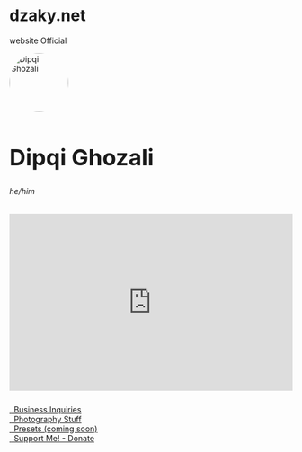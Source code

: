 # dzaky.net
website Official
<html>
<head>
<meta name="color-scheme" content="dark light">
  <meta charset="utf-8" />
    <meta name="author" content="DZAKY SARAGIH">
    <meta name="google-site-verification" content="_UB1LoOZXKB9eKCw9FvN8DCnfrFPqLx2e-oEVl-RJFw" />
    <meta name="google-site-verification" content="WvVBQsQoW-JTos5C6j-vEGs9Tb-eexOA2iv3DTHFRvc" />
    <link rel="icon" type="image/png" href="/assets/icon.png">
    <link rel="image_src" href="dipqighozali.jpg">
    <meta property="fb:admins" content="100053501405339" />
  <meta property="og:type"               content="website, landing page" />
  <meta property="og:title"              content="Dipqi Ghozali" />
  <meta property="og:description"        content="Dipqi Ghozali's Landing Page." />
  <meta property="og:image"              content="dipqighozali.jpg" />
    <meta property="twitter:account_id" content="622422253" />
    <meta name="twitter:site" content="@dipqi">
    <meta property="og:site_name" content="Dipqi Ghozali">
  <meta name="viewport" content="width=device-width, initial-scale=0.85" />
	<link rel="stylesheet" href="https://stackpath.bootstrapcdn.com/bootstrap/4.3.1/css/bootstrap.min.css" integrity="sha384-ggOyR0iXCbMQv3Xipma34MD+dH/1fQ784/j6cY/iJTQUOhcWr7x9JvoRxT2MZw1T" crossorigin="anonymous">
  <link rel="stylesheet" href="begaye.css">
	<link rel="stylesheet" href="https://cdnjs.cloudflare.com/ajax/libs/font-awesome/6.3.0/css/fontawesome.min.css" integrity="sha512-cHxvm20nkjOUySu7jdwiUxgGy11vuVPE9YeK89geLMLMMEOcKFyS2i+8wo0FOwyQO/bL8Bvq1KMsqK4bbOsPnA==" crossorigin="anonymous" referrerpolicy="no-referrer" />
<link rel="stylesheet" href="https://cdnjs.cloudflare.com/ajax/libs/font-awesome/6.3.0/css/all.min.css" integrity="sha512-SzlrxWUlpfuzQ+pcUCosxcglQRNAq/DZjVsC0lE40xsADsfeQoEypE+enwcOiGjk/bSuGGKHEyjSoQ1zVisanQ==" crossorigin="anonymous" referrerpolicy="no-referrer" />
  <title>Dipqi Ghozali</title>
</head>
<body>
<div class="container">
  <div class="media mt-5">
    <img src="dipqighozali.jpg" alt="Dipqi Ghozali" class="m-3" alt="image" width="105px" height="105px" style="border-radius: 50%;">
    <div class="media-body m-2">
      <div class="align-items-center mt-2">
     <h1  style="font-size: 40px;">Dipqi Ghozali</h1>
     <h6 style="padding-top: 0,5px;">he/him</h6> 
	    </div>
	    <a id="sebuahikonyangsudahakutarohdiataswoi" href="https://instagr.am/dzsrg" target="_blank"> <i class="fab fa-instagram"> </i> </a>
	    <a id="sebuahikonyangsudahakutarohdiataswoi" href="https://youtube.com/@dzsrg" target="_blank"> <i class="fab fa-youtube"> </i> </a>
	    <a id="sebuahikonyangsudahakutarohdiataswoi" href="https://tiktok.com/@dzsrg" target="_blank"> <i class="fab fa-tiktok"> </i> </a>
	    <a id="sebuahikonyangsudahakutarohdiataswoi" href="https://fb.me/dzsrg" target="_blank"> <i class="fab fa-facebook"> </i> </a>
	    <a id="sebuahikonyangsudahakutarohdiataswoi" href="https://twitter.com/dzsrg" target="_blank"> <i class="fab fa-twitter"> </i> </a>
     	 <a id="sebuahikonyangsudahakutarohdiataswoi" href="https://www.linkedin.com/in/dzsrg"> <i class="fab fa-linkedin"> </i> </a>
    </div>
  </div>
<div class="mt-4" style="display: flex; justify-content: center; padding-bottom: 25px;">
	<iframe width="1110" height="315" src="https://www.youtube.com/embed/videoseries?list=PLCYEbVy_0n64IR1U50nTY9rLOftha3RUd" title="YouTube video player" frameborder="0" allow="accelerometer; autoplay; clipboard-write; encrypted-media; gyroscope; picture-in-picture; web-share" allowfullscreen></iframe>
	</div>
   <!--         
  <div class="col-md-20 col-xl-30">
	  <div class="card bg-c-blue order-card">
<div class="card-block" style="display: flex; justify-content: center;">
                      </div>
	  </div>
</div>
-->
<a href="/cdn-cgi/l/email-protection#cbb8aab2aa8bafa2bbbaa2e5a5aebf" class="btn btn-outline-light btn-block" role="button" target="_blank"><i class="fa fa-envelope">&nbsp;</i> Business Inquiries</a>
	<br>
  <a href="https://unsplash.com/dipqi" class="btn btn-outline-light btn-block" role="button" target="_blank"><i class="fa fa-camera-retro">&nbsp;</i> Photography Stuff</a>
  <br>
  <a href="#" class="btn btn-outline-light btn-block" role="button" target="_blank"><i class="fa fa-sliders">&nbsp;</i> Presets (coming soon)</a>
  <br>
  <a href="https://saweria.co/dipqi" class="btn btn-outline-light btn-block" role="button" target="_blank"><i class="fa fa-dollar">&nbsp;</i> Support Me! - Donate</a>
	</div>
<div class="footer">
	<script data-cfasync="false" src="/cdn-cgi/scripts/5c5dd728/cloudflare-static/email-decode.min.js"></script><script src="https://cdnjs.cloudflare.com/ajax/libs/font-awesome/6.3.0/js/all.min.js" integrity="sha512-2bMhOkE/ACz21dJT8zBOMgMecNxx0d37NND803ExktKiKdSzdwn+L7i9fdccw/3V06gM/DBWKbYmQvKMdAA9Nw==" crossorigin="anonymous" referrerpolicy="no-referrer"></script>
	</div>
</div>
</body>
  
</html>
